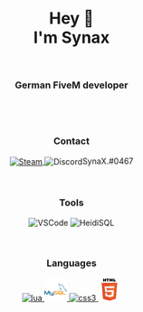 <h1 align="center">Hey 👋<br> I'm Synax<br><br></h1>
<h3 align="center">German FiveM developer</h3>
<h1 align="center"></h1>
<br>

<h3 align="center">Contact</h3>
<p align="center">
  <a href="https://steamcommunity.com/id/synax_" target="blank">
    <img align="center" src="https://www.freeiconspng.com/uploads/steam-icon-0.png" alt="Steam" height="30" width="30" />
  </a>
    <img align="center" src="https://www.freepnglogos.com/uploads/discord-logo-png/concours-discord-cartes-voeux-fortnite-france-6.png" alt="Discord" height="35" width="35" />SynaX.#0467
</p>

<br>

<h3 align="center">Tools</h3>
<p align="center"> 
    <img src="https://upload.wikimedia.org/wikipedia/commons/thumb/9/9a/Visual_Studio_Code_1.35_icon.svg/2048px-Visual_Studio_Code_1.35_icon.svg.png" alt="VSCode" width="40" height="40" /> 
    <img src="https://upload.wikimedia.org/wikipedia/commons/3/32/HeidiSQL_logo_image.png" alt="HeidiSQL" width="40" height="40"/> 
</p>

<br>

<h3 align="center">Languages</h3>
<p align="center"> 
  <a href="https://www.lua.org/about.html" target="_blank" rel="noreferrer"> 
    <img src="https://upload.wikimedia.org/wikipedia/commons/thumb/c/cf/Lua-Logo.svg/1200px-Lua-Logo.svg.png"alt="lua" width="40" height="40" /> 
  </a> 
  <a href="https://www.mysql.com/" target="_blank" rel="noreferrer"> 
    <img src="https://raw.githubusercontent.com/devicons/devicon/master/icons/mysql/mysql-original-wordmark.svg"alt="mysql" width="40" height="40" /> 
  </a>
  <a href="https://www.w3schools.com/css/" target="_blank" rel="noreferrer">
    <img src="https://upload.wikimedia.org/wikipedia/commons/thumb/d/d5/CSS3_logo_and_wordmark.svg/120px-CSS3_logo_and_wordmark.svg.png" alt="css3" width="30" height="40" /> 
  </a> 
  <a href="https://www.w3.org/html/" target="_blank" rel="noreferrer">
    <img src="https://raw.githubusercontent.com/devicons/devicon/master/icons/html5/html5-original-wordmark.svg" alt="html5" width="40" height="40" /> 
  </a>
</p>
